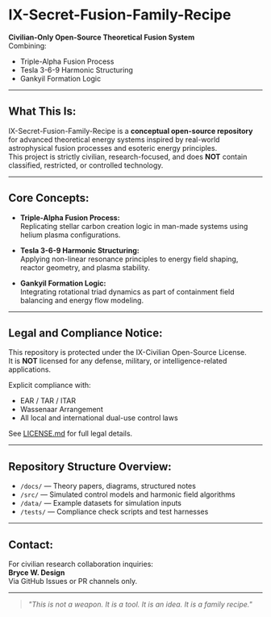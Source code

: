 # IX-Secret-Fusion-Family-Recipe

**Civilian-Only Open-Source Theoretical Fusion System**  
Combining:  
- Triple-Alpha Fusion Process  
- Tesla 3-6-9 Harmonic Structuring  
- Gankyil Formation Logic  

---

## What This Is:

IX-Secret-Fusion-Family-Recipe is a **conceptual open-source repository** for advanced theoretical energy systems inspired by real-world astrophysical fusion processes and esoteric energy principles.  
This project is strictly civilian, research-focused, and does **NOT** contain classified, restricted, or controlled technology.

---

## Core Concepts:

- **Triple-Alpha Fusion Process:**  
  Replicating stellar carbon creation logic in man-made systems using helium plasma configurations.

- **Tesla 3-6-9 Harmonic Structuring:**  
  Applying non-linear resonance principles to energy field shaping, reactor geometry, and plasma stability.

- **Gankyil Formation Logic:**  
  Integrating rotational triad dynamics as part of containment field balancing and energy flow modeling.

---

## Legal and Compliance Notice:

This repository is protected under the IX-Civilian Open-Source License.  
It is **NOT** licensed for any defense, military, or intelligence-related applications.

Explicit compliance with:  
- EAR / TAR / ITAR  
- Wassenaar Arrangement  
- All local and international dual-use control laws

See [LICENSE.md](LICENSE.md) for full legal details.

---

## Repository Structure Overview:

- `/docs/` — Theory papers, diagrams, structured notes  
- `/src/` — Simulated control models and harmonic field algorithms  
- `/data/` — Example datasets for simulation inputs  
- `/tests/` — Compliance check scripts and test harnesses  

---

## Contact:

For civilian research collaboration inquiries:  
**Bryce W. Design**  
Via GitHub Issues or PR channels only.

---

> *"This is not a weapon. It is a tool. It is an idea. It is a family recipe."*
